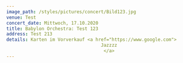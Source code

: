 ```yaml
---
image_path: /styles/pictures/concert/Bild123.jpg
venue: Test
concert_date: Mittwoch, 17.10.2020
title: Babylon Orchestra: Test 123
address: Test 213
details: Karten im Vorverkauf <a href="https://www.google.com">
                                   Jazzzz
                                    </a>
---
```

